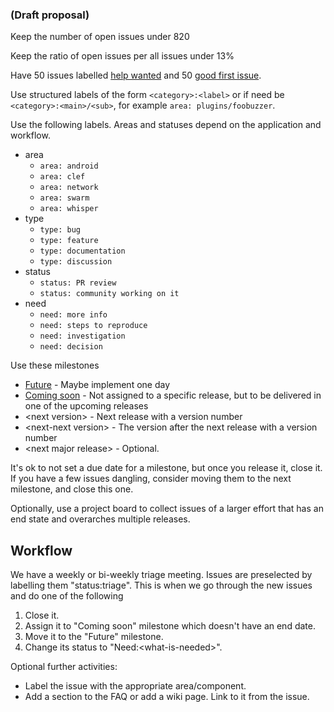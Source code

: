 ### (Draft proposal)
Keep the number of open issues under 820

Keep the ratio of open issues per all issues under 13%

Have 50 issues labelled [help wanted](https://github.com/ethereum/go-ethereum/labels/help%20wanted) and 50 [good first issue](https://github.com/ethereum/go-ethereum/labels/good%20first%20issue).

Use structured labels of the form `<category>:<label>` or if need be `<category>:<main>/<sub>`, for example `area: plugins/foobuzzer`.

Use the following labels. Areas and statuses depend on the application and workflow.
- area
    - `area: android`
    - `area: clef`
    - `area: network`
    - `area: swarm`
    - `area: whisper`
- type
    - `type: bug`
    - `type: feature`
    - `type: documentation`
    - `type: discussion`
- status
    - `status: PR review`
    - `status: community working on it`
- need
    - `need: more info`
    - `need: steps to reproduce`
    - `need: investigation`
    - `need: decision`

Use these milestones
- [Future](https://github.com/ethereum/go-ethereum/milestone/80) - Maybe implement one day
- [Coming soon](https://github.com/ethereum/go-ethereum/milestone/81) - Not assigned to a specific release, but to be delivered in one of the upcoming releases
- \<next version\> - Next release with a version number
- \<next-next version\> - The version after the next release with a version number
- \<next major release\> - Optional.

It's ok to not set a due date for a milestone, but once you release it, close it. If you have a few issues dangling, consider moving them to the next milestone, and close this one.

Optionally, use a project board to collect issues of a larger effort that has an end state and overarches multiple releases.

## Workflow
We have a weekly or bi-weekly triage meeting. Issues are preselected by labelling them "status:triage". This is when we go through the new issues and do one of the following
1. Close it.
1. Assign it to "Coming soon" milestone which doesn't have an end date.
1. Move it to the "Future" milestone.
1. Change its status to "Need:\<what-is-needed\>".

Optional further activities:
* Label the issue with the appropriate area/component.
* Add a section to the FAQ or add a wiki page. Link to it from the issue.